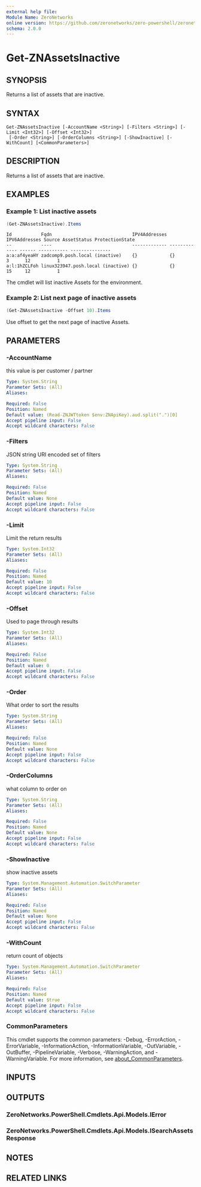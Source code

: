 ```yaml
---
external help file:
Module Name: ZeroNetworks
online version: https://github.com/zeronetworks/zero-powershell/zeronetworks/get-znassetsinactive
schema: 2.0.0
---
```


# Get-ZNAssetsInactive

## SYNOPSIS
Returns a list of assets that are inactive.

## SYNTAX

```
Get-ZNAssetsInactive [-AccountName <String>] [-Filters <String>] [-Limit <Int32>] [-Offset <Int32>]
 [-Order <String>] [-OrderColumns <String>] [-ShowInactive] [-WithCount] [<CommonParameters>]
```

## DESCRIPTION
Returns a list of assets that are inactive.

## EXAMPLES

### Example 1: List inactive assets
```powershell
(Get-ZNAssetsInactive).Items                                 
```

```output
Id           Fqdn                              IPV4Addresses IPV6Addresses Source AssetStatus ProtectionState
--           ----                              ------------- ------------- ------ ----------- ---------------
a:a:af4yeaHY zadcomp9.posh.local (inactive)    {}            {}            3      12          1
a:l:1hZCLFoh linux323947.posh.local (inactive) {}            {}            15     12          1
```

The cmdlet will list inactive Assets for the environment.

### Example 2: List next page of inactive assets
```powershell
(Get-ZNAssetsInactive -Offset 10).Items

```

Use offset to get the next page of inactive Assets.

## PARAMETERS

### -AccountName
this value is per customer / partner

```yaml
Type: System.String
Parameter Sets: (All)
Aliases:

Required: False
Position: Named
Default value: (Read-ZNJWTtoken $env:ZNApiKey).aud.split(".")[0]
Accept pipeline input: False
Accept wildcard characters: False
```

### -Filters
JSON string URI encoded set of filters

```yaml
Type: System.String
Parameter Sets: (All)
Aliases:

Required: False
Position: Named
Default value: None
Accept pipeline input: False
Accept wildcard characters: False
```

### -Limit
Limit the return results

```yaml
Type: System.Int32
Parameter Sets: (All)
Aliases:

Required: False
Position: Named
Default value: 10
Accept pipeline input: False
Accept wildcard characters: False
```

### -Offset
Used to page through results

```yaml
Type: System.Int32
Parameter Sets: (All)
Aliases:

Required: False
Position: Named
Default value: 0
Accept pipeline input: False
Accept wildcard characters: False
```

### -Order
What order to sort the results

```yaml
Type: System.String
Parameter Sets: (All)
Aliases:

Required: False
Position: Named
Default value: None
Accept pipeline input: False
Accept wildcard characters: False
```

### -OrderColumns
what column to order on

```yaml
Type: System.String
Parameter Sets: (All)
Aliases:

Required: False
Position: Named
Default value: None
Accept pipeline input: False
Accept wildcard characters: False
```

### -ShowInactive
show inactive assets

```yaml
Type: System.Management.Automation.SwitchParameter
Parameter Sets: (All)
Aliases:

Required: False
Position: Named
Default value: None
Accept pipeline input: False
Accept wildcard characters: False
```

### -WithCount
return count of objects

```yaml
Type: System.Management.Automation.SwitchParameter
Parameter Sets: (All)
Aliases:

Required: False
Position: Named
Default value: $true
Accept pipeline input: False
Accept wildcard characters: False
```

### CommonParameters
This cmdlet supports the common parameters: -Debug, -ErrorAction, -ErrorVariable, -InformationAction, -InformationVariable, -OutVariable, -OutBuffer, -PipelineVariable, -Verbose, -WarningAction, and -WarningVariable. For more information, see [about_CommonParameters](http://go.microsoft.com/fwlink/?LinkID=113216).

## INPUTS

## OUTPUTS

### ZeroNetworks.PowerShell.Cmdlets.Api.Models.IError

### ZeroNetworks.PowerShell.Cmdlets.Api.Models.ISearchAssetsResponse

## NOTES

## RELATED LINKS

